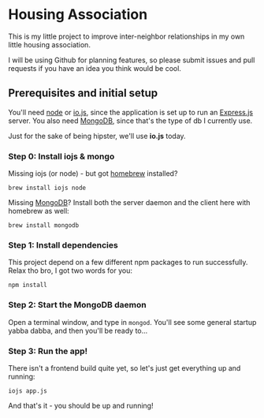 # Housing Association

This is my little project to improve inter-neighbor relationships in my own
little housing association.

I will be using Github for planning features, so please submit issues and pull
requests if you have an idea you think would be cool.

## Prerequisites and initial setup

You'll need [node](http://nodejs.org/) or [io.js](https://iojs.org/), since the
application is set up to run an [Express.js](http://expressjs.com) server. You
also need [MongoDB](http://www.mongodb.org/), since that's the type of db I currently use.

Just for the sake of being hipster, we'll use **io.js** today.

### Step 0: Install iojs & mongo

Missing iojs (or node) - but got [homebrew](http://brew.sh/) installed?

    brew install iojs node

Missing [MongoDB](http://www.mongodb.org)? Install both the server daemon and
the client here with homebrew as well:

    brew install mongodb

### Step 1: Install dependencies

This project depend on a few different npm packages to run successfully. Relax
tho bro, I got two words for you:

    npm install

### Step 2: Start the MongoDB daemon

Open a terminal window, and type in ``mongod``. You'll see some general startup
yabba dabba, and then you'll be ready to...

### Step 3: Run the app!

There isn't a frontend build quite yet, so let's just get everything up and
running:

    iojs app.js

And that's it - you should be up and running!
